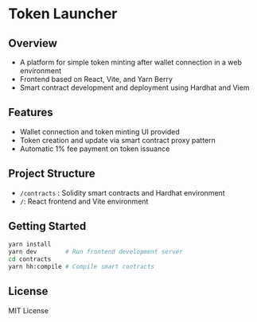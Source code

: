 # Token Launcher

## Overview

- A platform for simple token minting after wallet connection in a web environment
- Frontend based on React, Vite, and Yarn Berry
- Smart contract development and deployment using Hardhat and Viem

## Features

- Wallet connection and token minting UI provided
- Token creation and update via smart contract proxy pattern
- Automatic 1% fee payment on token issuance

## Project Structure

- `/contracts` : Solidity smart contracts and Hardhat environment
- `/`: React frontend and Vite environment

## Getting Started

```bash
yarn install
yarn dev        # Run frontend development server
cd contracts
yarn hh:compile # Compile smart contracts
```

## License

MIT License
